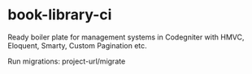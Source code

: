 # book-library-ci

Ready boiler plate for management systems in Codegniter with HMVC, Eloquent, Smarty, Custom Pagination etc.

Run migrations: project-url/migrate
